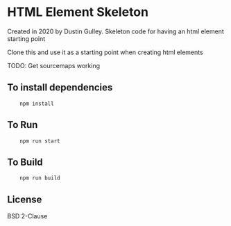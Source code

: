 # HTML Element Skeleton

Created in 2020 by Dustin Gulley. 
Skeleton code for having an html element starting point

Clone this and use it as a starting point when creating html elements

TODO: Get sourcemaps working

## To install dependencies
        npm install

## To Run
        npm run start

## To Build
        npm run build

## License
BSD 2-Clause